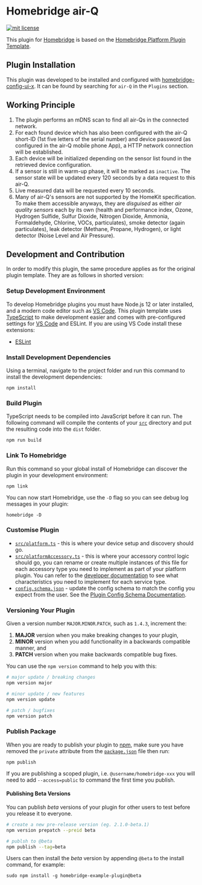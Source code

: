 # Homebridge air-Q
[![mit license](https://badgen.net/badge/license/MIT/red)](https://github.com/apexad/homebridge-mysmartblinds-bridge/blob/master/LICENSE)

This plugin for [Homebridge](https://github.com/homebridge/homebridge) is based
on the [Homebridge Platform Plugin Template](https://github.com/homebridge/homebridge-plugin-template).

## Plugin Installation

This plugin was developed to be installed and configured with
[homebridge-config-ui-x](https://www.npmjs.com/package/homebridge-config-ui-x).
It can be found by searching for `air-Q` in the `Plugins` section.

## Working Principle

1. The plugin performs an mDNS scan to find all air-Qs in the connected network.
2. For each found device which has also been configured with the air-Q short-ID
   (1st five letters of the serial number) and device password (as configured in
    the air-Q mobile phone App), a HTTP network connection will be established.
3. Each device will be initialized depending on the sensor list found in the
   retrieved device configuration.
4. If a sensor is still in warm-up phase, it will be marked as `inactive`. The
   sensor state will be updated every 120 seconds by a data request to this air-Q.
5. Live measured data will be requested every 10 seconds.
6. Many of air-Q's sensors are not supported by the HomeKit specification. To make
   them accessible anyways, they are *disguised* as either *air quality sensors*
   each by its own (health and performance index, Ozone, Hydrogen Sulfide,
   Sulfur Dioxide, Nitrogen Dioxide, Ammonia, Formaldehyde, Chlorine, VOCs,
   particulates), smoke detector (again particulates), leak detector (Methane,
   Propane, Hydrogen), or light detector (Noise Level and Air Pressure).


## Development and Contribution

In order to modify this plugin, the same procedure applies as for the original
plugin template. They are as follows in shorted version:

### Setup Development Environment

To develop Homebridge plugins you must have Node.js 12 or later installed, and a modern code editor such as [VS Code](https://code.visualstudio.com/). This plugin template uses [TypeScript](https://www.typescriptlang.org/) to make development easier and comes with pre-configured settings for [VS Code](https://code.visualstudio.com/) and ESLint. If you are using VS Code install these extensions:

* [ESLint](https://marketplace.visualstudio.com/items?itemName=dbaeumer.vscode-eslint)

### Install Development Dependencies

Using a terminal, navigate to the project folder and run this command to install the development dependencies:

```
npm install
```

### Build Plugin

TypeScript needs to be compiled into JavaScript before it can run. The following command will compile the contents of your [`src`](./src) directory and put the resulting code into the `dist` folder.

```
npm run build
```

### Link To Homebridge

Run this command so your global install of Homebridge can discover the plugin in your development environment:

```
npm link
```

You can now start Homebridge, use the `-D` flag so you can see debug log messages in your plugin:

```
homebridge -D
```

### Customise Plugin

* [`src/platform.ts`](./src/platform.ts) - this is where your device setup and discovery should go.
* [`src/platformAccessory.ts`](./src/platformAccessory.ts) - this is where your accessory control logic should go, you can rename or create multiple instances of this file for each accessory type you need to implement as part of your platform plugin. You can refer to the [developer documentation](https://developers.homebridge.io/) to see what characteristics you need to implement for each service type.
* [`config.schema.json`](./config.schema.json) - update the config schema to match the config you expect from the user. See the [Plugin Config Schema Documentation](https://developers.homebridge.io/#/config-schema).

### Versioning Your Plugin

Given a version number `MAJOR`.`MINOR`.`PATCH`, such as `1.4.3`, increment the:

1. **MAJOR** version when you make breaking changes to your plugin,
2. **MINOR** version when you add functionality in a backwards compatible manner, and
3. **PATCH** version when you make backwards compatible bug fixes.

You can use the `npm version` command to help you with this:

```bash
# major update / breaking changes
npm version major

# minor update / new features
npm version update

# patch / bugfixes
npm version patch
```

### Publish Package

When you are ready to publish your plugin to [npm](https://www.npmjs.com/), make sure you have removed the `private` attribute from the [`package.json`](./package.json) file then run:

```
npm publish
```

If you are publishing a scoped plugin, i.e. `@username/homebridge-xxx` you will need to add `--access=public` to command the first time you publish.

#### Publishing Beta Versions

You can publish *beta* versions of your plugin for other users to test before you release it to everyone.

```bash
# create a new pre-release version (eg. 2.1.0-beta.1)
npm version prepatch --preid beta

# publsh to @beta
npm publish --tag=beta
```

Users can then install the  *beta* version by appending `@beta` to the install command, for example:

```
sudo npm install -g homebridge-example-plugin@beta
```
